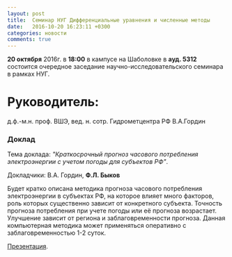 ```yaml
---
layout: post
title:  Семинар НУГ Дифференциальные уравнения и численные методы
date:   2016-10-20 16:23:11 +0300
categories: новости
comments: true
---
```


**20 октября** 2016г. в **18:00** в кампусе на Шаболовке в **ауд. 5312** состоится очередное заседание научно-исследовательского семинара в рамках НУГ.

# Руководитель:

д.ф.-м.н. проф. ВШЭ, вед. н. сотр. Гидрометцентра РФ В.А.Гордин

### Доклад

Тема доклада: *"Краткосрочный прогноз часового потребления электроэнергии с учетом погоды для субъектов РФ"*.

Докладчики: В.А. Гордин, **Ф.Л. Быков**

Будет кратко описана методика прогноза часового потребления электроэнергии в субъектах РФ, на которое влияет много факторов, роль которых существенно зависит от конкретного субъекта. Точность прогноза потребления при учете погоды или её прогноза возрастает. Улучшение зависит от региона и заблаговременности прогноза. Данная компьютерная методика может применяться оперативно с заблаговременностью 1-2 суток.

[Презентация](https://www.dropbox.com/s/g58qre0uav6kdpz/20.10_nis_Bykov-Gordin.pdf?dl=0).
